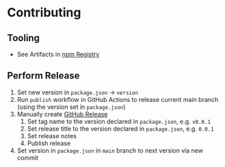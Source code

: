 # Contributing

## Tooling

- See Artifacts in [npm Registry](https://www.npmjs.com/package/ableron-fastify)

## Perform Release

1. Set new version in `package.json` → `version`
2. Run `publish` workflow in GitHub Actions to release current main branch (using the version set in `package.json`)
3. Manually create [GitHub Release](https://github.com/ableron/ableron-fastify/releases/new)
   1. Set tag name to the version declared in `package.json`, e.g. `v0.0.1`
   2. Set release title to the version declared in `package.json`, e.g. `0.0.1`
   3. Set release notes
   4. Publish release
4. Set version in `package.json` in `main` branch to next version via new commit
